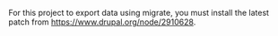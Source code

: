 For this project to export data using migrate, you must install the latest patch
from https://www.drupal.org/node/2910628.
